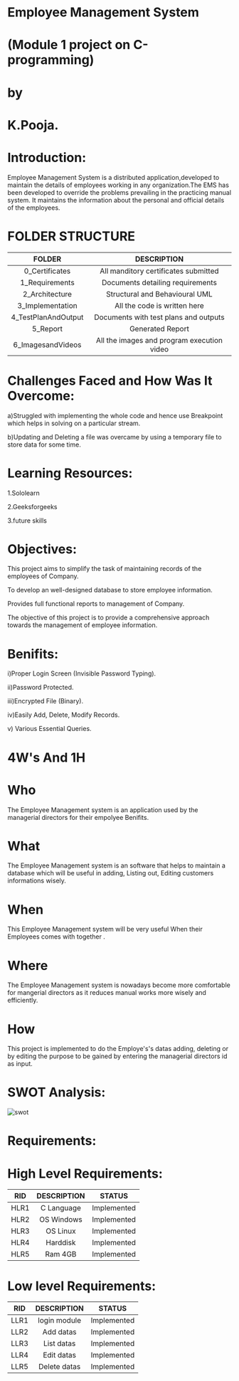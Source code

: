 # Employee Management System
# (Module 1 project on C-programming)
   # by
# K.Pooja.


# Introduction:

Employee Management System is a distributed application,developed to maintain the details of employees working in any organization.The EMS has been developed to override the problems prevailing in the practicing manual system. It maintains the information about the personal and official details of the employees.

# FOLDER STRUCTURE
| FOLDER | DESCRIPTION |
|:---------:|:---------:|
|0_Certificates | All manditory certificates submitted |
|1_Requirements | Documents detailing requirements |
|2_Architecture | Structural and Behavioural UML |
|3_Implementation | All the code is written here |
|4_TestPlanAndOutput | Documents with test plans and outputs |
|5_Report | Generated Report |
|6_ImagesandVideos |	All the images and program execution video |



# Challenges Faced and How Was It Overcome:

a)Struggled with implementing the whole code and hence use Breakpoint which helps in solving on a
particular stream.

b)Updating and Deleting a file was overcame by using a temporary file to store data for some time.

# Learning Resources:

1.Sololearn

2.Geeksforgeeks

3.future skills


# Objectives:

This project aims to simplify the task of maintaining records of the employees of Company.

To develop an well-designed database to store employee information.
 
Provides full functional reports to management of Company.

The objective of this project is to provide a comprehensive approach towards the management of employee information.
# Benifits:

i)Proper Login Screen (Invisible Password Typing).

ii)Password Protected.

iii)Encrypted File (Binary).

iv)Easily Add, Delete, Modify Records.

v) Various Essential Queries.
# 4W's And 1H
# Who
The Employee Management system is an application used by the managerial directors for their empolyee Benifits.

# What
The Employee Management system is an software that helps to maintain a database which will be useful in adding, Listing out, Editing customers informations wisely.

# When
This Employee Management system will be very useful When their Employees comes with together .

# Where
The Employee Management system is nowadays become more comfortable for mangerial directors as it reduces manual works more wisely and efficiently.

# How
This project is implemented to do the Employe's's datas adding, deleting or by editing the purpose to be gained by entering the managerial directors id as input.

# SWOT Analysis:
![swot](https://user-images.githubusercontent.com/99025340/156385043-fccc8183-1e5b-4646-ac84-2647ccb02a5e.png)


# Requirements:
# High Level Requirements:

| RID | DESCRIPTION | STATUS |
|:--:|:--------:|:----:|
|HLR1|C Language|Implemented|
|HLR2|OS Windows|Implemented|
|HLR3|OS Linux|Implemented|
|HLR4|Harddisk|Implemented|
|HLR5|Ram 4GB|Implemented|

# Low level Requirements:

| RID | DESCRIPTION | STATUS |
|:--:|:--------:|:----:|
|LLR1|login module|Implemented|
|LLR2|Add datas|Implemented|
|LLR3|List datas|Implemented|
|LLR4|Edit datas|Implemented|
|LLR5|Delete datas|Implemented|









